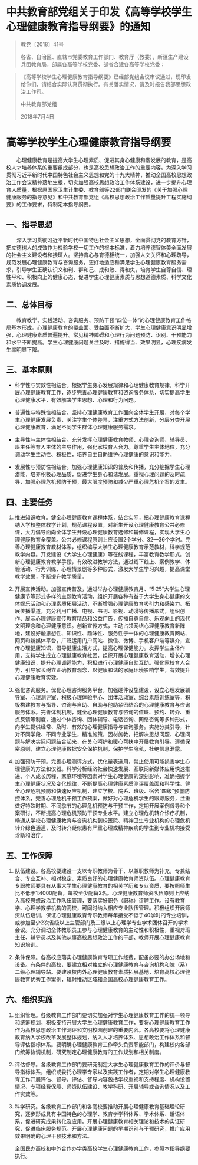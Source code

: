 
# 中共教育部党组关于印发《高等学校学生心理健康教育指导纲要》的通知

> 教党〔2018〕41号
>
> 各省、自治区、直辖市党委教育工作部门、教育厅（教委），新疆生产建设兵团教育局，部属各高等学校党委、部省合建各高等学校党委：

>《高等学校学生心理健康教育指导纲要》已经部党组会议审议通过，现印发给你们，请结合实际认真贯彻执行。有关落实情况，请及时报告我部思想政治工作司。
>
> 中共教育部党组
>
> 2018年7月4日

# 高等学校学生心理健康教育指导纲要

　　心理健康教育是提高大学生心理素质、促进其身心健康和谐发展的教育，是高校人才培养体系的重要组成部分，也是高校思想政治工作的重要内容。为深入学习贯彻习近平新时代中国特色社会主义思想和党的十九大精神，推动全国高校思想政治工作会议精神落地生根，切实加强高校思想政治工作体系建设，进一步提升心理育人质量，根据原国家卫生计生委、教育部等22部门联合印发的《关于加强心理健康服务的指导意见》和中共教育部党组《高校思想政治工作质量提升工程实施纲要》的工作要求，特制定本指导纲要。

## 一、指导思想

　　深入学习贯彻习近平新时代中国特色社会主义思想，全面贯彻党的教育方针，把立德树人的成效作为检验学校一切工作的根本标准，着力培养德智体美全面发展的社会主义建设者和接班人。坚持育心与育德相统一，加强人文关怀和心理疏导，规范发展心理健康教育与咨询服务，更好地适应和满足学生心理健康教育服务需求，引导学生正确认识义和利、群和己、成和败、得和失，培育学生自尊自信、理性平和、积极向上的健康心态，促进学生心理健康素质与思想道德素质、科学文化素质协调发展。

## 二、总体目标

　　教育教学、实践活动、咨询服务、预防干预“四位一体”的心理健康教育工作格局基本形成。心理健康教育的覆盖面、受益面不断扩大，学生心理健康意识明显增强，心理健康素质普遍提升。常见精神障碍和心理行为问题预防、识别、干预能力和水平不断提高。学生心理健康问题关注及时、措施得当、效果明显，心理疾病发生率明显下降。

## 三、基本原则

- 科学性与实效性相结合。根据学生身心发展规律和心理健康教育规律，科学开展心理健康教育工作，逐步完善心理健康教育和咨询服务体系，切实提高学生心理健康水平，有效解决学生思想、心理和行为问题。

- 普遍性与特殊性相结合。坚持心理健康教育工作面向全体学生开展，对每个学生心理健康发展负责，关注学生个体差异，注重方式方法创新，分层分类开展心理健康教育，满足不同学生群体心理健康服务需求。

- 主导性与主体性相结合。充分发挥心理健康教育教师、心理咨询师、辅导员、班主任等育人主体的主导作用，强化家校育人合力。尊重学生主体地位，充分调动学生主动性、积极性，培养自主自助维护心理健康的意识和能力。

- 发展性与预防性相结合。加强心理健康知识的普及和传播，充分挖掘学生心理潜能，培养积极心理品质，促进学生身心和谐发展。重视心理问题的及时疏导，加强心理危机预防干预，最大限度预防和减少严重心理危机个案的发生。

## 四、主要任务

1. 推进知识教育。健全心理健康教育课程体系，结合实际，把心理健康教育课程纳入学校整体教学计划，规范课程设置，对新生开设心理健康教育公共必修课，大力倡导面向全体学生开设心理健康教育选修和辅修课程，实现大学生心理健康教育全覆盖。公共必修课程原则上应设置2个学分、32—36个学时。完善心理健康教育教材体系，组织编写大学生心理健康教育示范教材，科学规范教学内容。开发建设《大学生心理健康》等在线课程，丰富教育教学形式。创新心理健康教育教学手段，有效改进教学方法，通过线下线上、案例教学、体验活动、行为训练、心理情景剧等多种形式，激发大学生学习兴趣，提高课堂教学效果，不断提升教学质量。

2. 开展宣传活动。加强宣传普及，通过举办心理健康教育月、“5·25”大学生心理健康节等形式多样的主题教育活动，组织开展各种有益于大学生身心健康的文体娱乐活动和心理素质拓展活动，不断增强心理健康教育吸引力和感染力。拓展传播渠道，充分利用广播、电视、书刊、影视、动漫等传播形式，组织创作、展示心理健康宣传教育精品和公益广告，传播自尊自信、乐观向上的现代文明理念和心理健康意识。创新宣传方式，主动占领网络心理健康教育新阵地，建设好融思想性、知识性、趣味性、服务性于一体的心理健康教育网站、网页和新媒体平台，广泛运用门户网站、微信、微博、手机客户端等媒介，宣传心理健康知识，倡导健康生活方式，提高心理保健能力。发挥学生主体作用，支持学生成立心理健康教育社团，组织开展心理健康教育活动，增长心理健康知识，提升心理调适能力，积极进行心理健康自助互助。强化家校育人合力，引导家长树立正确教育观念，以健康和谐的家庭环境影响学生，有效提升心理健康教育实效。

3. 强化咨询服务。优化心理咨询服务平台，加强硬件设施建设，设立心理发展辅导室、心理测评室、积极心理体验中心、团体活动室、综合素质训练室等，积极构建教育与指导、咨询与自助、自助与他助紧密结合的心理健康教育与咨询服务体系。完善体制机制，健全心理健康教育与咨询的值班、预约、转介、重点反馈等制度，通过个体咨询、团体辅导、电话咨询、网络咨询等多种形式，向学生提供经常、及时、有效的心理健康指导与咨询服务。实施分类引导，针对不同学段、不同专业学生，精准施策，因材施教，把解决思想问题、心理问题与解决实际问题结合起来，在关心呵护和暖心帮扶中开展教育引导。遵循保密原则，建立心理健康数据安全保护机制，保护学生隐私，杜绝信息泄露。

4. 加强预防干预。完善心理测评方式，优化量表选用，禁止使用可能损害学生心理健康的方法和仪器。科学分析经济社会快速发展、互联网新媒体应用快速推进、个人成长历程、家庭环境等因素对学生心理健康的深刻影响，准确把握学生心理健康状况及变化规律，不断提高心理健康素质测评覆盖面和科学性。健全心理危机预防和快速反应机制，建立学校、院系、班级、宿舍“四级”预警防控体系，完善心理危机干预工作预案，做好对心理危机学生的跟踪服务，注重做好特殊时期、不同季节的心理危机预防与干预工作，定期开展案例督导和个案研讨，不断提高心理危机预防干预专业水平。建立心理危机转介诊疗机制，畅通从学校心理健康教育与咨询机构到校医院、精神卫生专业机构的心理危机转介绿色通道，及时转介疑似患有严重心理或精神疾病的学生到专业机构接受诊断和治疗。

## 五、工作保障

1. 队伍建设。各高校要建设一支以专职教师为骨干、以兼职教师为补充，专兼结合、专业互补、相对稳定、素质良好的心理健康教育师资队伍。心理健康教育专职教师要具有从事大学生心理健康教育的相关学历和专业资质，要按照师生比不低于1:4000配备，每校至少配备2名。心理健康教育师资队伍原则上应纳入高校思想政治工作队伍管理，要落实好职务（职称）评聘工作。设有教育学、心理学教学机构的高校，可同时纳入相应专业队伍管理。积极组织开展师资队伍培训，保证心理健康教育专职教师每年接受不低于40学时的专业培训，或参加至少2次省级以上主管部门及二级以上心理学专业学术团体召开的学术会议。充分调动全体教职员工参与心理健康教育的主动性和积极性，重视对班主任、辅导员以及其他从事高校思想政治工作的干部、教师开展心理健康教育知识培训。

2. 条件保障。各高校应落实心理健康教育专项工作经费，配备必要的办公场地和设备。有条件的高校，要建立相对独立的心理健康教育与咨询机构和院（系）二级心理辅导站。要建设校内外心理健康教育素质拓展基地，培育高校心理健康教育优秀工作案例，辐射推动区域和全国高校心理健康教育工作。

## 六、组织实施

1. 组织管理。各级教育工作部门要切实加强对学生心理健康教育工作的统一领导和统筹规划，积极支持开展大学生心理健康教育工作，要将心理健康教育工作作为高校思想政治工作测评和文明校园创建的重要内容。各高校要将心理健康教育纳入学校改革发展整体规划，纳入人才培养体系、思想政治工作体系和督导评估指标体系。要明确心理健康教育工作牵头负责职能部门，构建校内各部门统筹协调机制，研究制定心理健康教育的工作规划和相关制度。

2. 评估督导。各级教育工作部门要研究制定大学生心理健康教育工作的评价与督导指标体系，组织或委托心理学专家以及实践工作者，定期对学生心理健康教育工作开展评估、督导。评估、督导内容包括学校重视和支持程度、机构设置情况、专项经费保障、师资队伍建设、教学科研、开展辅导或咨询情况以及工作实效等。

3. 科学研究。各级教育工作部门和各高校要推动开展心理健康教育基础理论研究，逐步形成具有中国特色的心理学、教育学学科体系、学术体系、话语体系，促进研究成果转化及应用。开展心理健康教育相关理论和技术的实证研究，促进临床服务规范。开展心理健康问题的早期识别与干预研究，推广应用效果明确的心理干预技术和方法。

    全国民办高校和中外合作办学类高校学生心理健康教育工作，参照本指导纲要执行。
